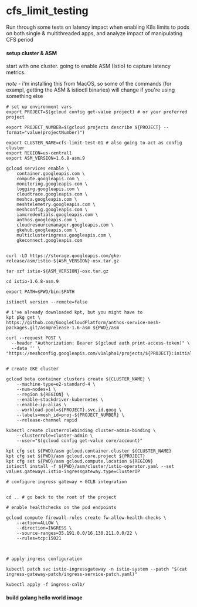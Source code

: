 # cfs_limit_testing
Run through some tests on latency impact when enabling K8s limits to pods on both single &amp; multithreaded apps, and analyze impact of manipulating CFS period




#### setup cluster & ASM

start with one cluster. going to enable ASM (Istio) to capture latency metrics. 

*note* - i'm installing this from MacOS, so some of the commands (for exampl, getting the ASM & istioctl binaries) will change if you're using something else 

```
# set up environment vars  
export PROJECT=$(gcloud config get-value project) # or your preferred project

export PROJECT_NUMBER=$(gcloud projects describe ${PROJECT} --format="value(projectNumber)")

export CLUSTER_NAME=cfs-limit-test-01 # also going to act as config cluster
export REGION=us-central1
export ASM_VERSION=1.6.8-asm.9

gcloud services enable \
    container.googleapis.com \
    compute.googleapis.com \
    monitoring.googleapis.com \
    logging.googleapis.com \
    cloudtrace.googleapis.com \
    meshca.googleapis.com \
    meshtelemetry.googleapis.com \
    meshconfig.googleapis.com \
    iamcredentials.googleapis.com \
    anthos.googleapis.com \
    cloudresourcemanager.googleapis.com \
    gkehub.googleapis.com \
    multiclusteringress.googleapis.com \
    gkeconnect.googleapis.com


curl -LO https://storage.googleapis.com/gke-release/asm/istio-${ASM_VERSION}-osx.tar.gz

tar xzf istio-${ASM_VERSION}-osx.tar.gz

cd istio-1.6.8-asm.9

export PATH=$PWD/bin:$PATH

istioctl version --remote=false

# i've already downloaded kpt, but you might have to 
kpt pkg get \
https://github.com/GoogleCloudPlatform/anthos-service-mesh-packages.git/asm@release-1.6-asm ${PWD}/asm

curl --request POST \
  --header "Authorization: Bearer $(gcloud auth print-access-token)" \
  --data '' \
"https://meshconfig.googleapis.com/v1alpha1/projects/${PROJECT}:initialize"


# create GKE cluster 

gcloud beta container clusters create ${CLUSTER_NAME} \
    --machine-type=e2-standard-4 \
    --num-nodes=1 \
    --region ${REGION} \
    --enable-stackdriver-kubernetes \
    --enable-ip-alias \
    --workload-pool=${PROJECT}.svc.id.goog \
    --labels=mesh_id=proj-${PROJECT_NUMBER} \
    --release-channel rapid

kubectl create clusterrolebinding cluster-admin-binding \
    --clusterrole=cluster-admin \
    --user="$(gcloud config get-value core/account)"

kpt cfg set ${PWD}/asm gcloud.container.cluster ${CLUSTER_NAME}
kpt cfg set ${PWD}/asm gcloud.core.project ${PROJECT}
kpt cfg set ${PWD}/asm gcloud.compute.location ${REGION}
istioctl install -f ${PWD}/asm/cluster/istio-operator.yaml --set values.gateways.istio-ingressgateway.type=ClusterIP

# configure ingress gateway + GCLB integration


cd .. # go back to the root of the project

# enable healthchecks on the pod endpoints 

gcloud compute firewall-rules create fw-allow-health-checks \
    --action=ALLOW \
    --direction=INGRESS \
    --source-ranges=35.191.0.0/16,130.211.0.0/22 \
    --rules=tcp:15021



# apply ingress configuration 

kubectl patch svc istio-ingressgateway -n istio-system --patch "$(cat ingress-gateway-patch/ingress-service-patch.yaml)"

kubectl apply -f ingress-cnlb/
```

#### build golang hello world image 